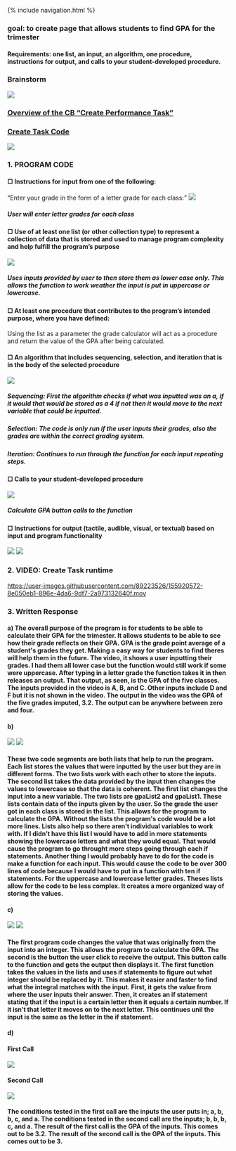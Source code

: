 {% include navigation.html %}

### goal: to create page that allows students to find GPA for the trimester
#### Requirements: one list, an input, an algorithm, one procedure, instructions for output, and calls to your student-developed procedure.
### Brainstorm
![](https://i.postimg.cc/sxmg01LN/Screen-Shot-2022-02-28-at-11-50-48-AM.png)
### [Overview of the CB “Create Performance Task”](https://apcentral.collegeboard.org/pdf/ap-csp-student-task-directions.pdf?course=ap-computer-science-principles)
### [Create Task Code](https://github.com/nadirahaddach/4Gs/blob/main/templates/gpa.html)
![](https://i.postimg.cc/y6vk3t2h/Screen-Shot-2022-02-27-at-10-49-59-AM.png)
### 1. PROGRAM CODE
#### □ Instructions for input from one of the following:
“Enter your grade in the form of a letter grade for each class:”
![](https://i.postimg.cc/nhQWD8SC/Screen-Shot-2022-02-27-at-11-10-31-AM.png)
##### User will enter letter grades for each class
#### □ Use of at least one list (or other collection type) to represent a collection of data that is stored and used to manage program complexity and help fulfill the program’s purpose
![](https://i.postimg.cc/WpYJRHm4/Screen-Shot-2022-02-27-at-11-30-49-AM.png)
##### Uses inputs provided by user to then store them as lower case only. This allows the function to work weather the input is put in uppercase or lowercase. 
#### □ At least one procedure that contributes to the program’s intended purpose, where you have defined: 
Using the list as a parameter the grade calculator will act as a procedure and return the value of the GPA after being calculated. 
#### □ An algorithm that includes sequencing, selection, and iteration that is in the body of the selected procedure 
![](https://i.postimg.cc/F1XrXb7Z/Screen-Shot-2022-02-27-at-11-03-54-AM.png)
##### Sequencing: First the algorithm checks if what was inputted was an a, if it would that would be stored as a 4 if not then it would move to the next variable that could be inputted. 
##### Selection: The code is only run if the user inputs their grades, also the grades are within the correct grading system. 
##### Iteration: Continues to run through the function for each input repeating steps. 
#### □ Calls to your student-developed procedure 
![](https://i.postimg.cc/bN0DNdpJ/Screen-Shot-2022-02-27-at-11-05-42-AM.png)
##### Calculate GPA button calls to the function
#### □ Instructions for output (tactile, audible, visual, or textual) based on input and program functionality
![](https://i.postimg.cc/pXK8hqYP/Screen-Shot-2022-02-27-at-11-04-02-AM.png)
![](https://i.postimg.cc/sXvKyZLQ/Screen-Shot-2022-02-27-at-11-45-39-AM.png)
### 2. VIDEO: Create Task runtime

https://user-images.githubusercontent.com/89223526/155920572-8e050eb1-896e-4da6-9df7-2a973132640f.mov

### 3. Written Response
#### a) The overall purpose of the program is for students to be able to calculate their GPA for the trimester. It allows students to be able to see how their grade reflects on their GPA. GPA is the grade point average of a student's grades they get. Making a easy way for students to find theres will help them in the future. The video, it shows a user inputting their grades. I had them all lower case but the function would still work if some were uppercase. After typing in a letter grade the function takes it in then releases an output. That output, as seen, is the GPA of the five classes. The inputs provided in the video is A, B, and C. Other inputs include D and F but it is not shown in the video. The output in the video was the GPA of the five grades imputed, 3.2. The output can be anywhere between zero and four. 

#### b) 
![](https://i.postimg.cc/1twTHJTy/Screen-Shot-2022-02-27-at-8-06-30-PM.png)
![](https://i.postimg.cc/WpYJRHm4/Screen-Shot-2022-02-27-at-11-30-49-AM.png)
#### These two code segments are both lists that help to run the program. Each list stores the values that were inputted by the user but they are in different forms. The two lists work with each other to store the inputs. The second list takes the data provided by the input then changes the values to lowercase so that the data is coherent. The first list changes the input into a new variable. The two lists are gpaList2 and gpaList1. These lists contain data of the inputs given by the user. So the grade the user got in each class is stored in the list. This allows for the program to calculate the GPA. Without the lists the program's code would be a lot more lines. Lists also help so there aren’t individual variables to work with. If I didn’t have this list I would have to add in more statements showing the lowercase letters and what they would equal. That would cause the program to go throught more steps going through each if statements. Another thing I would probably have to do for the code is make a function for each input. This would cause the code to be over 300 lines of code because I would have to put in a function with ten if statements. For the uppercase and lowercase letter grades. Theses lists allow for the code to be less complex. It creates a more organized way of storing the values. 

#### c)
![](https://i.postimg.cc/F1XrXb7Z/Screen-Shot-2022-02-27-at-11-03-54-AM.png)
![](https://i.postimg.cc/bN0DNdpJ/Screen-Shot-2022-02-27-at-11-05-42-AM.png)
#### The first program code changes the value that was originally from the input into an integer. This allows the program to calculate the GPA. The second is the button the user click to receive the output. This button calls to the function and gets the output then displays it. The first function takes the values in the lists and uses if statements to figure out what integer should be replaced by it. This makes it easier and faster to find what the integral matches with the input. First, it gets the value from where the user inputs their answer. Then, it creates an if statement stating that if the input is a certain letter then it equals a certain number. If it isn’t that letter it moves on to the next letter. This continues unil the input is the same as the letter in the if statement. 

#### d)
#### First Call
![](https://i.postimg.cc/y6vk3t2h/Screen-Shot-2022-02-27-at-10-49-59-AM.png)
#### Second Call
![](https://i.postimg.cc/ZKmQZGsm/Screen-Shot-2022-02-27-at-9-14-23-PM.png)
#### The conditions tested in the first call are the inputs the user puts in; a, b, b, c, and a. The conditions tested in the second call are the inputs; b, b, b, c, and a. The result of the first call is the GPA of the inputs. This comes out to be 3.2. The result of the second call is the GPA of the inputs. This comes out to be 3. 
